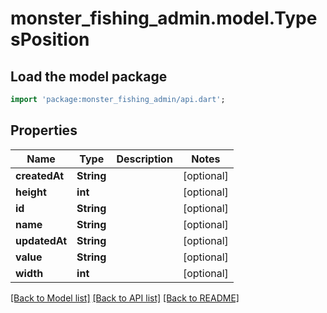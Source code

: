 # monster_fishing_admin.model.TypesPosition

## Load the model package
```dart
import 'package:monster_fishing_admin/api.dart';
```

## Properties
Name | Type | Description | Notes
------------ | ------------- | ------------- | -------------
**createdAt** | **String** |  | [optional] 
**height** | **int** |  | [optional] 
**id** | **String** |  | [optional] 
**name** | **String** |  | [optional] 
**updatedAt** | **String** |  | [optional] 
**value** | **String** |  | [optional] 
**width** | **int** |  | [optional] 

[[Back to Model list]](../README.md#documentation-for-models) [[Back to API list]](../README.md#documentation-for-api-endpoints) [[Back to README]](../README.md)


